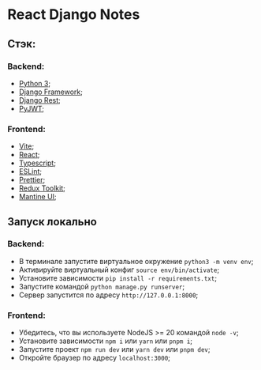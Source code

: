 # React Django Notes

## Стэк:

### Backend:
- [Python 3](https://www.python.org/downloads/);
- [Django Framework](https://www.djangoproject.com/);
- [Django Rest](https://www.django-rest-framework.org/);
- [PyJWT](https://pyjwt.readthedocs.io/en/stable/);

### Frontend:
- [Vite](https://vitejs.dev/);
- [React](https://react.dev/);
- [Typescript](https://www.typescriptlang.org/);
- [ESLint](https://eslint.org/);
- [Prettier](https://prettier.io/);
- [Redux Toolkit](https://redux-toolkit.js.org/);
- [Mantine UI](https://mantine.dev/);

## Запуск локально

### Backend:
- В терминале запустите виртуальное окружение `python3 -m venv env`;
- Активируйте виртуальный конфиг `source env/bin/activate`;
- Установите зависимости `pip install -r requirements.txt`;
- Запустите командой `python manage.py runserver`;
- Сервер запустится по адресу `http://127.0.0.1:8000`;

### Frontend:
- Убедитесь, что вы используете NodeJS >= 20 командой `node -v`;
- Установите зависимости `npm i` или `yarn` или `pnpm i`;
- Запустите проект `npm run dev` или `yarn dev` или `pnpm dev`;
- Откройте браузер по адресу `localhost:3000`;